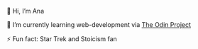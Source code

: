 👋 Hi, I’m Ana

🌱 I’m currently learning web-development via [The Odin Project](https://www.theodinproject.com/)


⚡ Fun fact: Star Trek and Stoicism fan
<!--
- 👀 I’m interested in 
- 💞️ I’m looking to collaborate on 
- 📫 How to reach me:
- 😄 Pronouns:  --> 

<!---
makia014/makia014 is a ✨ special ✨ repository because its `README.md` (this file) appears on your GitHub profile.
You can click the Preview link to take a look at your changes.
--->
